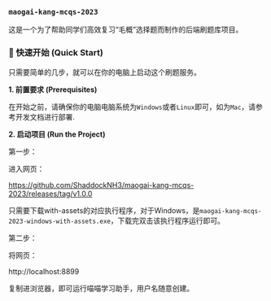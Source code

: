 ### `maogai-kang-mcqs-2023`

这是一个为了帮助同学们高效复习“毛概”选择题而制作的后端刷题库项目。

### 🚀 快速开始 (Quick Start)

只需要简单的几步，就可以在你的电脑上启动这个刷题服务。

**1. 前置要求 (Prerequisites)**

在开始之前，请确保你的电脑电脑系统为`Windows`或者`Linux`即可，如为`Mac`，请参考开发文档进行部署.

**2. 启动项目 (Run the Project)**

第一步：

进入网页：

https://github.com/ShaddockNH3/maogai-kang-mcqs-2023/releases/tag/v1.0.0

只需要下载with-assets的对应执行程序，对于Windows，是`maogai-kang-mcqs-2023-windows-with-assets.exe`，下载完双击该执行程序运行即可。

第二步：

将网页：

http://localhost:8899

复制进浏览器，即可运行喵喵学习助手，用户名随意创建。
